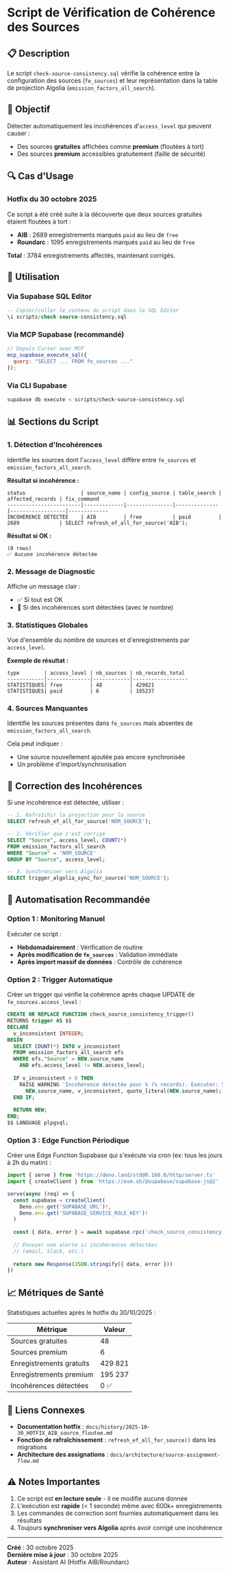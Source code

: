 # Script de Vérification de Cohérence des Sources

## 📋 Description

Le script `check-source-consistency.sql` vérifie la cohérence entre la configuration des sources (`fe_sources`) et leur représentation dans la table de projection Algolia (`emission_factors_all_search`).

## 🎯 Objectif

Détecter automatiquement les incohérences d'`access_level` qui peuvent causer :
- Des sources **gratuites** affichées comme **premium** (floutées à tort)
- Des sources **premium** accessibles gratuitement (faille de sécurité)

## 🔍 Cas d'Usage

### Hotfix du 30 octobre 2025

Ce script a été créé suite à la découverte que deux sources gratuites étaient floutées à tort :
- **AIB** : 2689 enregistrements marqués `paid` au lieu de `free`
- **Roundarc** : 1095 enregistrements marqués `paid` au lieu de `free`

**Total** : 3784 enregistrements affectés, maintenant corrigés.

## 📝 Utilisation

### Via Supabase SQL Editor

```sql
-- Copier/coller le contenu du script dans le SQL Editor
\i scripts/check-source-consistency.sql
```

### Via MCP Supabase (recommandé)

```javascript
// Depuis Cursor avec MCP
mcp_supabase_execute_sql({
  query: "SELECT ... FROM fe_sources ..."
});
```

### Via CLI Supabase

```bash
supabase db execute < scripts/check-source-consistency.sql
```

## 📊 Sections du Script

### 1. Détection d'Incohérences

Identifie les sources dont l'`access_level` diffère entre `fe_sources` et `emission_factors_all_search`.

**Résultat si incohérence :**
```
status                  | source_name | config_source | table_search | affected_records | fix_command
------------------------|-------------|---------------|--------------|------------------|-------------
INCOHÉRENCE DÉTECTÉE    | AIB         | free          | paid         | 2689             | SELECT refresh_ef_all_for_source('AIB');
```

**Résultat si OK :**
```
(0 rows)
✅ Aucune incohérence détectée
```

### 2. Message de Diagnostic

Affiche un message clair :
- ✅ Si tout est OK
- 🔴 Si des incohérences sont détectées (avec le nombre)

### 3. Statistiques Globales

Vue d'ensemble du nombre de sources et d'enregistrements par `access_level`.

**Exemple de résultat :**
```
type        | access_level | nb_sources | nb_records_total
------------|--------------|------------|------------------
STATISTIQUES| free         | 48         | 429821
STATISTIQUES| paid         | 6          | 195237
```

### 4. Sources Manquantes

Identifie les sources présentes dans `fe_sources` mais absentes de `emission_factors_all_search`.

Cela peut indiquer :
- Une source nouvellement ajoutée pas encore synchronisée
- Un problème d'import/synchronisation

## 🔧 Correction des Incohérences

Si une incohérence est détectée, utiliser :

```sql
-- 1. Rafraîchir la projection pour la source
SELECT refresh_ef_all_for_source('NOM_SOURCE');

-- 2. Vérifier que c'est corrigé
SELECT "Source", access_level, COUNT(*) 
FROM emission_factors_all_search 
WHERE "Source" = 'NOM_SOURCE'
GROUP BY "Source", access_level;

-- 3. Synchroniser vers Algolia
SELECT trigger_algolia_sync_for_source('NOM_SOURCE');
```

## 🔄 Automatisation Recommandée

### Option 1 : Monitoring Manuel

Exécuter ce script :
- **Hebdomadairement** : Vérification de routine
- **Après modification de `fe_sources`** : Validation immédiate
- **Après import massif de données** : Contrôle de cohérence

### Option 2 : Trigger Automatique

Créer un trigger qui vérifie la cohérence après chaque UPDATE de `fe_sources.access_level` :

```sql
CREATE OR REPLACE FUNCTION check_source_consistency_trigger()
RETURNS trigger AS $$
DECLARE
  v_inconsistent INTEGER;
BEGIN
  SELECT COUNT(*) INTO v_inconsistent
  FROM emission_factors_all_search efs
  WHERE efs."Source" = NEW.source_name
    AND efs.access_level != NEW.access_level;
  
  IF v_inconsistent > 0 THEN
    RAISE WARNING 'Incohérence détectée pour % (% records). Exécuter: SELECT refresh_ef_all_for_source(%)',
      NEW.source_name, v_inconsistent, quote_literal(NEW.source_name);
  END IF;
  
  RETURN NEW;
END;
$$ LANGUAGE plpgsql;
```

### Option 3 : Edge Function Périodique

Créer une Edge Function Supabase qui s'exécute via cron (ex: tous les jours à 2h du matin) :

```typescript
import { serve } from 'https://deno.land/std@0.168.0/http/server.ts'
import { createClient } from 'https://esm.sh/@supabase/supabase-js@2'

serve(async (req) => {
  const supabase = createClient(
    Deno.env.get('SUPABASE_URL')!,
    Deno.env.get('SUPABASE_SERVICE_ROLE_KEY')!
  )
  
  const { data, error } = await supabase.rpc('check_source_consistency')
  
  // Envoyer une alerte si incohérences détectées
  // (email, Slack, etc.)
  
  return new Response(JSON.stringify({ data, error }))
})
```

## 📈 Métriques de Santé

Statistiques actuelles après le hotfix du 30/10/2025 :

| Métrique | Valeur |
|----------|--------|
| Sources gratuites | 48 |
| Sources premium | 6 |
| Enregistrements gratuits | 429 821 |
| Enregistrements premium | 195 237 |
| Incohérences détectées | 0 ✅ |

## 🔗 Liens Connexes

- **Documentation hotfix** : `docs/history/2025-10-30_HOTFIX_AIB_source_floutee.md`
- **Fonction de rafraîchissement** : `refresh_ef_all_for_source()` dans les migrations
- **Architecture des assignations** : `docs/architecture/source-assignment-flow.md`

## ⚠️ Notes Importantes

1. Ce script est **en lecture seule** - il ne modifie aucune donnée
2. L'exécution est **rapide** (< 1 seconde) même avec 600k+ enregistrements
3. Les commandes de correction sont fournies automatiquement dans les résultats
4. Toujours **synchroniser vers Algolia** après avoir corrigé une incohérence

---

**Créé** : 30 octobre 2025  
**Dernière mise à jour** : 30 octobre 2025  
**Auteur** : Assistant AI (Hotfix AIB/Roundarc)

